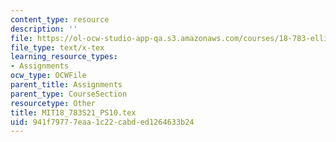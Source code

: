 ```yaml
---
content_type: resource
description: ''
file: https://ol-ocw-studio-app-qa.s3.amazonaws.com/courses/18-783-elliptic-curves-spring-2021/941f79777eaa1c22cabded1264633b24_MIT18_783S21_PS10.tex
file_type: text/x-tex
learning_resource_types:
- Assignments
ocw_type: OCWFile
parent_title: Assignments
parent_type: CourseSection
resourcetype: Other
title: MIT18_783S21_PS10.tex
uid: 941f7977-7eaa-1c22-cabd-ed1264633b24
---
```

